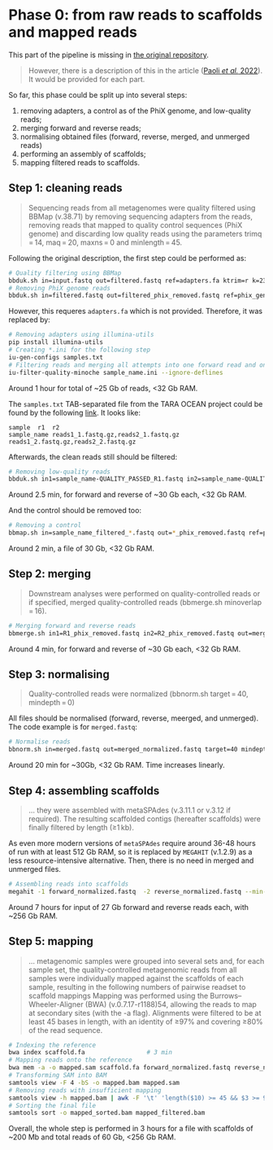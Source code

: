 # Phase 0: from raw reads to scaffolds and mapped reads

This part of the pipeline is missing in [the original repository](https://github.com/SushiLab/magpipe). 
> However, there is a description of this in the article ([Paoli _et al._ 2022](https://www.nature.com/articles/s41586-022-04862-3#Sec7)). It would be provided for each part.

So far, this phase could be split up into several steps:
1. removing adapters, a control as of the PhiX genome, and low-quality reads;
2. merging forward and reverse reads;
3. normalising obtained files (forward, reverse, merged, and unmerged reads)
4. performing an assembly of scaffolds;
5. mapping filtered reads to scaffolds.


## Step 1: cleaning reads
> Sequencing reads from all metagenomes were quality filtered using BBMap (v.38.71) by removing sequencing adapters from the reads, 
> removing reads that mapped to quality control sequences (PhiX genome) and discarding low quality reads using the parameters trimq = 14, maq = 20, maxns = 0 and minlength = 45.

Following the original description, the first step could be performed as:
```bash
# Quality filtering using BBMap
bbduk.sh in=input.fastq out=filtered.fastq ref=adapters.fa ktrim=r k=23 mink=11 hdist=1 tpe tbo qtrim=rl trimq=14 maq=20 maxns=0 minlength=45
# Removing PhiX genome reads
bbduk.sh in=filtered.fastq out=filtered_phix_removed.fastq ref=phix_genome.fa k=31 hdist=1 stats=stats.txt
```

However, this requeres `adapters.fa` which is not provided. Therefore, it was replaced by:
```bash
# Removing adapters using illumina-utils
pip install illumina-utils
# Creating *.ini for the following step
iu-gen-configs samples.txt
# Filtering reads and merging all attempts into one forward read and one reverse read
iu-filter-quality-minoche sample_name.ini --ignore-deflines
```
Around 1 hour for total of ~25 Gb of reads, <32 Gb RAM.

The `samples.txt` TAB-separated file from the TARA OCEAN project could be found by the following [link](http://merenlab.org/data/tara-oceans-mags/files/samples.txt). It looks like:
```
sample	r1	r2
sample_name	reads1_1.fastq.gz,reads2_1.fastq.gz	reads1_2.fastq.gz,reads2_2.fastq.gz
```

Afterwards, the clean reads still should be filtered:
```bash
# Removing low-quality reads
bbduk.sh in1=sample_name-QUALITY_PASSED_R1.fastq in2=sample_name-QUALITY_PASSED_R2.fastq out1=sample_name_filtered_R1.fastq out2=sample_name_filtered_R2.fastq qtrim=rl trimq=14 maq=20 maxns=0 minlength=45
```
Around 2.5 min, for forward and reverse of ~30 Gb each, <32 Gb RAM.


And the control should be removed too:
```bash
# Removing a control
bbmap.sh in=sample_name_filtered_*.fastq out=*_phix_removed.fastq ref=phix.fa nodisk
```
Around 2 min, a file of 30 Gb, <32 Gb RAM.

## Step 2: merging
> Downstream analyses were performed on quality-controlled reads or if specified, merged quality-controlled reads (bbmerge.sh minoverlap = 16).
```bash
# Merging forward and reverse reads
bbmerge.sh in1=R1_phix_removed.fastq in2=R2_phix_removed.fastq out=merged.fastq outu=unmerged.fastq ihist=histogram.txt minoverlap=16
```
Around 4 min, for forward and reverse of ~30 Gb each, <32 Gb RAM.

## Step 3: normalising
> Quality-controlled reads were normalized (bbnorm.sh target = 40, mindepth = 0)

All files should be normalised (forward, reverse, meerged, and unmerged). The code example is for `merged.fastq`:
```bash
# Normalise reads
bbnorm.sh in=merged.fastq out=merged_normalized.fastq target=40 mindepth=0
```
Around 20 min for ~30Gb, <32 Gb RAM. Time increases linearly.

## Step 4: assembling scaffolds
> ... they were assembled with metaSPAdes (v.3.11.1 or v.3.12 if required). The resulting scaffolded contigs (hereafter scaffolds) were finally filtered by length (≥1 kb).

As even more modern versions of `metaSPAdes` require around 36-48 hours of run with at least 512 Gb RAM, so it is replaced by `MEGAHIT` (v.1.2.9) as a less resource-intensive alternative. Then, there is no need in merged and unmerged files.

```bash
# Assembling reads into scaffolds 
megahit -1 forward_normalized.fastq  -2 reverse_normalized.fastq --min-contig-len 1000 -o output_folder --num-cpu-threads 80
```
Around 7 hours for input of 27 Gb forward and reverse reads each, with ~256 Gb RAM.

## Step 5: mapping
> ... metagenomic samples were grouped into several sets and, for each sample set, the quality-controlled metagenomic reads from all samples were individually mapped against the scaffolds of each sample, resulting in the following numbers of pairwise readset to scaffold mappings
> Mapping was performed using the Burrows–Wheeler-Aligner (BWA) (v.0.7.17-r1188)54, allowing the reads to map at secondary sites (with the -a flag). 
> Alignments were filtered to be at least 45 bases in length, with an identity of ≥97% and covering ≥80% of the read sequence. 

```bash
# Indexing the reference
bwa index scaffold.fa                 # 3 min
# Mapping reads onto the reference
bwa mem -a -o mapped.sam scaffold.fa forward_normalized.fastq reverse_normalized.fastq
# Transforming SAM into BAM
samtools view -F 4 -bS -o mapped.bam mapped.sam
# Removing reads with insufficient mapping
samtools view -h mapped.bam | awk -F '\t' 'length($10) >= 45 && $3 >= 97 && ($4/length($10)) >= 0.8' | samtools view -bS - > mapped_filtered.bam
# Sorting the final file
samtools sort -o mapped_sorted.bam mapped_filtered.bam
```

Overall, the whole step is performed in 3 hours for a file with scaffolds of ~200 Mb and total reads of 60 Gb, <256 Gb RAM.
